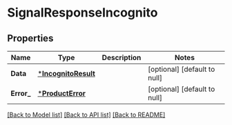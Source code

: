 # SignalResponseIncognito

## Properties
Name | Type | Description | Notes
------------ | ------------- | ------------- | -------------
**Data** | [***IncognitoResult**](IncognitoResult.md) |  | [optional] [default to null]
**Error_** | [***ProductError**](ProductError.md) |  | [optional] [default to null]

[[Back to Model list]](../README.md#documentation-for-models) [[Back to API list]](../README.md#documentation-for-api-endpoints) [[Back to README]](../README.md)

